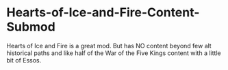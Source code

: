 # Hearts-of-Ice-and-Fire-Content-Submod
Hearts of Ice and Fire is a great mod. But has NO content beyond few alt historical paths and like half of the War of the Five Kings content with a little bit of Essos.
